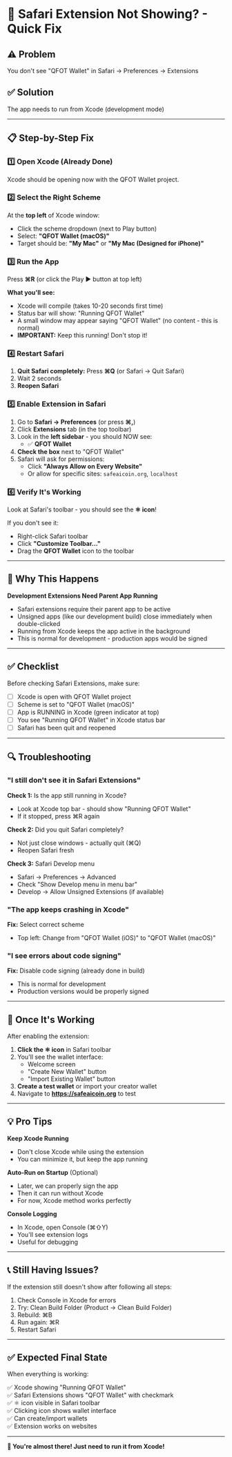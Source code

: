 # 🔧 Safari Extension Not Showing? - Quick Fix

## ⚠️ Problem

You don't see "QFOT Wallet" in Safari → Preferences → Extensions

## ✅ Solution

The app needs to run from Xcode (development mode)

---

## 📋 Step-by-Step Fix

### 1️⃣ Open Xcode (Already Done)

Xcode should be opening now with the QFOT Wallet project.

### 2️⃣ Select the Right Scheme

At the **top left** of Xcode window:
- Click the scheme dropdown (next to Play button)
- Select: **"QFOT Wallet (macOS)"**
- Target should be: **"My Mac"** or **"My Mac (Designed for iPhone)"**

### 3️⃣ Run the App

Press **⌘R** (or click the Play ▶️ button at top left)

**What you'll see:**
- Xcode will compile (takes 10-20 seconds first time)
- Status bar will show: "Running QFOT Wallet"
- A small window may appear saying "QFOT Wallet" (no content - this is normal)
- **IMPORTANT:** Keep this running! Don't stop it!

### 4️⃣ Restart Safari

1. **Quit Safari completely:** Press **⌘Q** (or Safari → Quit Safari)
2. Wait 2 seconds
3. **Reopen Safari**

### 5️⃣ Enable Extension in Safari

1. Go to **Safari → Preferences** (or press **⌘,**)
2. Click **Extensions** tab (in the top toolbar)
3. Look in the **left sidebar** - you should NOW see:
   - ✅ **QFOT Wallet**
4. **Check the box** next to "QFOT Wallet"
5. Safari will ask for permissions:
   - Click **"Always Allow on Every Website"**
   - Or allow for specific sites: `safeaicoin.org`, `localhost`

### 6️⃣ Verify It's Working

Look at Safari's toolbar - you should see the **⚛️ icon**!

If you don't see it:
- Right-click Safari toolbar
- Click **"Customize Toolbar..."**
- Drag the **QFOT Wallet** icon to the toolbar

---

## 🎯 Why This Happens

**Development Extensions Need Parent App Running**

- Safari extensions require their parent app to be active
- Unsigned apps (like our development build) close immediately when double-clicked
- Running from Xcode keeps the app active in the background
- This is normal for development - production apps would be signed

---

## ✅ Checklist

Before checking Safari Extensions, make sure:

- [ ] Xcode is open with QFOT Wallet project
- [ ] Scheme is set to "QFOT Wallet (macOS)"
- [ ] App is RUNNING in Xcode (green indicator at top)
- [ ] You see "Running QFOT Wallet" in Xcode status bar
- [ ] Safari has been quit and reopened

---

## 🔍 Troubleshooting

### "I still don't see it in Safari Extensions"

**Check 1:** Is the app still running in Xcode?
- Look at Xcode top bar - should show "Running QFOT Wallet"
- If it stopped, press ⌘R again

**Check 2:** Did you quit Safari completely?
- Not just close windows - actually quit (⌘Q)
- Reopen Safari fresh

**Check 3:** Safari Develop menu
- Safari → Preferences → Advanced
- Check "Show Develop menu in menu bar"
- Develop → Allow Unsigned Extensions (if available)

### "The app keeps crashing in Xcode"

**Fix:** Select correct scheme
- Top left: Change from "QFOT Wallet (iOS)" to "QFOT Wallet (macOS)"

### "I see errors about code signing"

**Fix:** Disable code signing (already done in build)
- This is normal for development
- Production versions would be properly signed

---

## 🎉 Once It's Working

After enabling the extension:

1. **Click the ⚛️ icon** in Safari toolbar
2. You'll see the wallet interface:
   - Welcome screen
   - "Create New Wallet" button
   - "Import Existing Wallet" button
3. **Create a test wallet** or import your creator wallet
4. Navigate to **https://safeaicoin.org** to test

---

## 💡 Pro Tips

**Keep Xcode Running**
- Don't close Xcode while using the extension
- You can minimize it, but keep the app running

**Auto-Run on Startup** (Optional)
- Later, we can properly sign the app
- Then it can run without Xcode
- For now, Xcode method works perfectly

**Console Logging**
- In Xcode, open Console (⌘⇧Y)
- You'll see extension logs
- Useful for debugging

---

## 📞 Still Having Issues?

If the extension still doesn't show after following all steps:

1. Check Console in Xcode for errors
2. Try: Clean Build Folder (Product → Clean Build Folder)
3. Rebuild: ⌘B
4. Run again: ⌘R
5. Restart Safari

---

## ✅ Expected Final State

When everything is working:

✅ Xcode showing "Running QFOT Wallet"  
✅ Safari Extensions shows "QFOT Wallet" with checkmark  
✅ ⚛️ icon visible in Safari toolbar  
✅ Clicking icon shows wallet interface  
✅ Can create/import wallets  
✅ Extension works on websites  

---

**🎉 You're almost there! Just need to run it from Xcode!**

